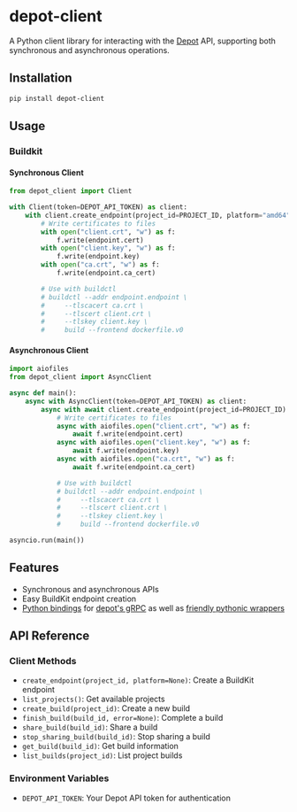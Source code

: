 # depot-client

A Python client library for interacting with the [Depot](depot.dev) API, supporting both synchronous and asynchronous operations.

## Installation

```bash
pip install depot-client
```

## Usage

### Buildkit

#### Synchronous Client

```python
from depot_client import Client

with Client(token=DEPOT_API_TOKEN) as client:
    with client.create_endpoint(project_id=PROJECT_ID, platform="amd64") as endpoint:
        # Write certificates to files
        with open("client.crt", "w") as f:
            f.write(endpoint.cert)
        with open("client.key", "w") as f:
            f.write(endpoint.key)
        with open("ca.crt", "w") as f:
            f.write(endpoint.ca_cert)

        # Use with buildctl
        # buildctl --addr endpoint.endpoint \
        #     --tlscacert ca.crt \
        #     --tlscert client.crt \
        #     --tlskey client.key \
        #     build --frontend dockerfile.v0
```

#### Asynchronous Client

```python
import aiofiles
from depot_client import AsyncClient

async def main():
    async with AsyncClient(token=DEPOT_API_TOKEN) as client:
        async with await client.create_endpoint(project_id=PROJECT_ID) as endpoint:
            # Write certificates to files
            async with aiofiles.open("client.crt", "w") as f:
                await f.write(endpoint.cert)
            async with aiofiles.open("client.key", "w") as f:
                await f.write(endpoint.key)
            async with aiofiles.open("ca.crt", "w") as f:
                await f.write(endpoint.ca_cert)

            # Use with buildctl
            # buildctl --addr endpoint.endpoint \
            #     --tlscacert ca.crt \
            #     --tlscert client.crt \
            #     --tlskey client.key \
            #     build --frontend dockerfile.v0

asyncio.run(main())
```

## Features

- Synchronous and asynchronous APIs
- Easy BuildKit endpoint creation
- [Python bindings](https://github.com/fal-ai/depot-client/tree/main/depot_client/api) for [depot's gRPC](https://buf.build/depot/api) as well as [friendly pythonic wrappers](https://github.com/fal-ai/depot-client/blob/main/depot_client/project.py)

## API Reference

### Client Methods

- `create_endpoint(project_id, platform=None)`: Create a BuildKit endpoint
- `list_projects()`: Get available projects
- `create_build(project_id)`: Create a new build
- `finish_build(build_id, error=None)`: Complete a build
- `share_build(build_id)`: Share a build
- `stop_sharing_build(build_id)`: Stop sharing a build
- `get_build(build_id)`: Get build information
- `list_builds(project_id)`: List project builds

### Environment Variables

- `DEPOT_API_TOKEN`: Your Depot API token for authentication
